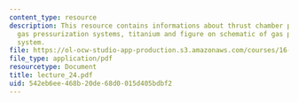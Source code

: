 ```yaml
---
content_type: resource
description: This resource contains informations about thrust chamber pressurization,
  gas pressurization systems, titanium and figure on schematic of gas pressurization
  system.
file: https://ol-ocw-studio-app-production.s3.amazonaws.com/courses/16-512-rocket-propulsion-fall-2005/542eb6ee468b20de68d0015d405bdbf2_lecture_24.pdf
file_type: application/pdf
resourcetype: Document
title: lecture_24.pdf
uid: 542eb6ee-468b-20de-68d0-015d405bdbf2
---
```

